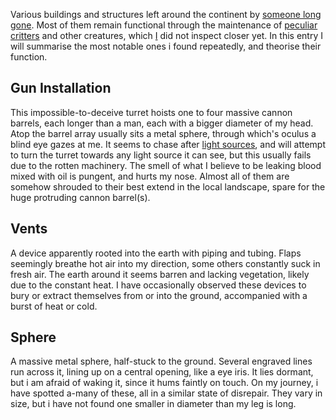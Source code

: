 ---
---

Various buildings and structures left around the continent by [someone long gone](The%20Lavish%20Empire.md). 
Most of them remain functional through the maintenance of [peculiar critters](Pseudoneo) and other creatures, which [I](Kookie,%20Mage) did not inspect closer yet. 
In this entry I will summarise the most notable ones i found repeatedly, and theorise their function. 

## Gun Installation

This impossible-to-deceive turret hoists one to four massive cannon barrels, each longer than a man, each with a bigger diameter of my head. 
Atop the barrel array usually sits a metal sphere, through which's oculus a blind eye gazes at me.
It seems to chase after [light sources](Flare), and will attempt to turn the turret towards any light source it can see, but this usually fails due to the rotten machinery.
The smell of what I believe to be leaking blood mixed with oil is pungent, and hurts my nose. 
Almost all of them are somehow shrouded to their best extend in the local landscape, spare for the huge protruding cannon barrel(s).

## Vents

A device apparently rooted into the earth with piping and tubing. Flaps seemingly breathe hot air into my direction, some others constantly suck in fresh air. The earth around it seems barren and lacking vegetation, likely due to the constant heat. 
I have occasionally observed these devices to bury or extract themselves from or into the ground, accompanied with a burst of heat or cold. 

## Sphere

A massive metal sphere, half-stuck to the ground. Several engraved lines run across it, lining up on a central opening, like a eye iris. It lies dormant, but i am afraid of waking it, since it hums faintly on touch.
On my journey, i have spotted a-many of these, all in a similar state of disrepair. 
They vary in size, but i have not found one smaller in diameter than my leg is long. 
